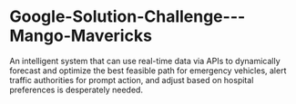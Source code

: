 # Google-Solution-Challenge---Mango-Mavericks
An intelligent system that can use real-time data via APIs to dynamically forecast and optimize the best feasible path for emergency vehicles, alert traffic authorities for prompt action, and adjust based on hospital preferences is desperately needed.
